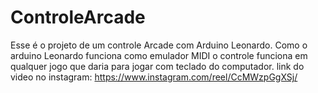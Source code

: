 # ControleArcade
Esse é o projeto de um controle Arcade com Arduino Leonardo.
Como o arduino Leonardo funciona como emulador MIDI o controle funciona em qualquer jogo que daria para jogar com teclado do computador.
link do video no instagram:
https://www.instagram.com/reel/CcMWzpGgXSj/
